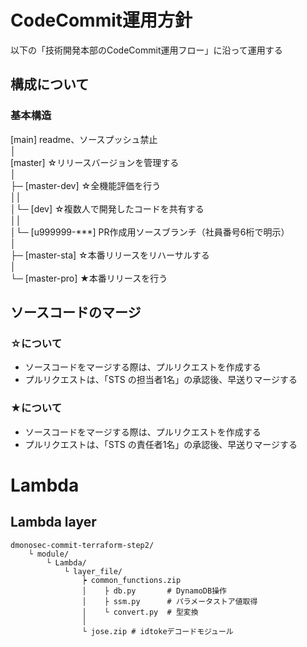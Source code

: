 # CodeCommit運用方針

以下の「技術開発本部のCodeCommit運用フロー」に沿って運用する

## 構成について

### 基本構造

[main]  readme、ソースプッシュ禁止  
│  
[master] ☆リリースバージョンを管理する  
│  
├─ [master-dev] ☆全機能評価を行う  
││  
│└─ [dev] ☆複数人で開発したコードを共有する   
││  
│└─ [u999999-***] PR作成用ソースブランチ（社員番号6桁で明示）  
│  
├─ [master-sta] ☆本番リリースをリハーサルする   
│  
└─ [master-pro] ★本番リリースを行う  

## ソースコードのマージ

### ☆について

- ソースコードをマージする際は、プルリクエストを作成する
- プルリクエストは、「STS の担当者1名」の承認後、早送りマージする

### ★について

- ソースコードをマージする際は、プルリクエストを作成する
- プルリクエストは、「STS の責任者1名」の承認後、早送りマージする

# Lambda
## Lambda layer
```
dmonosec-commit-terraform-step2/
    └ module/
        └ Lambda/
            └ layer_file/
                ┝ common_functions.zip
                │    ├ db.py       # DynamoDB操作
                │    ├ ssm.py      # パラメータストア値取得
                │    └ convert.py  # 型変換
                │
                └ jose.zip # idtokeデコードモジュール
```